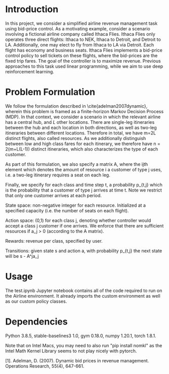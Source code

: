 # Introduction

In this project, we consider a simplified airline revenue management task using bid-price control. As a motivating example, consider a scenario involving a fictional airline company called Ithaca Flies. Ithaca Flies only operates three direct flights: Ithaca to NEK, Ithaca to Detroit, and Detroit to LA. Additionally, one may elect to fly from Ithaca to LA via Detroit. Each flight has economy and business seats. Ithaca Flies implements a bid-price control policy to sell tickets on these flights, where the bid-prices are the fixed trip fares. The goal of the controller is to maximize revenue. Previous approaches to this task used linear programming, while we aim to use deep reinforcement learning.

# Problem Formulation

We follow the formulation described in \cite{adelman2007dynamic}, wherein this problem is framed as a finite-horizon Markov Decision Process (MDP). In that context, we consider a scenario in which the relevant airline has a central hub, and $L$ other locations. There are single-leg itineraries between the hub and each location in both directions, as well as two-leg itineraries between different locations. Therefore in total, we have m=2L distinct flights, also called resources. As we additionally distinguish between low and high class fares for each itinerary, we therefore have n = 2(m+L(L-1)) distinct itineraries, which also characterizes the type of each customer.

As part of this formulation, we also specify a matrix A, where the ijth element which denotes the amount of resource i a customer of type j uses, i.e. a two-leg itinerary requires a seat on each leg.

Finally, we specify for each class and time step t, a probability p_{t,j} which is the probability that a customer of type j arrives at time t. Note we restrict that only one customer arrives at each period.

State space: non-negative integer for each resource. Initialized at a specified capacity (i.e. the number of seats on each flight).

Action space: (0,1) for each class j, denoting whether controller would accept a class j customer if one arrives. We enforce that there are sufficient resources if a_j > 0 (according to the A matrix).

Rewards: revenue per class, specified by user.

Transitions: given state s and action a, with probability p_{t,j} the next state will be s - A^ja_j

# Usage

The test.ipynb Jupyter notebook contains all of the code required to run on the Airline environment. It already imports the custom environment as well as our custom policy classes.

# Dependencies
Python 3.8.5, stable-baselines3 1.0, gym 0.18.0, numpy 1.20.1, torch 1.8.1.

Note that on Intel Macs, you may need to also run "pip install nomkl" as the Intel Math Kernel Library seems to not play nicely with pytorch.


[1]. Adelman, D. (2007). Dynamic bid prices in revenue management. Operations Research, 55(4), 647-661.
